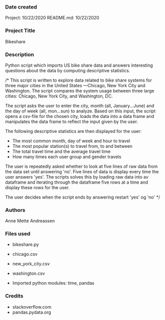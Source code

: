 ### Date created
Project: 10/22/2020
README.md: 10/22/2020

### Project Title
Bikeshare

### Description
Python script which imports US bike share data and answers interesting questions about the data 
by computing descriptive statistics. 

/*
This script is written to explore data related to bike share systems for three major cities in the United States
—Chicago, New York City and Washington. 
The script compares the system usage between three large cities: Chicago, New York City, and Washington, DC.

The script asks the user to enter the city, month (all, January...June) and the day of week (all, mon...sun) to analyze.
Based on this input, the script opens a csv-file for the chosen city, loads the data into a data frame and
manipulates the data frame to reflect the input given by the user.

The following descriptive statistics are then displayed for the user:
- The most common month, day of week and hour to travel 
- The most popular station(s) to travel from, to and between
- The total travel time and the average travel time
- How many times each user group and gender travels 

The user is repeatedly asked whether to look at five lines of raw data from the data set until answering 'no'.
Five lines of data is display every time the user answers 'yes'. The scripts solves this by loading raw data into av dataframe
and iterating through the dataframe five rows at a time and display these rows for the user.

The user decides when the script ends by answering restart 'yes' og 'no'
*/

### Authors
Anne Mette Andreassen

### Files used
* bikeshare.py
* chicago.csv
* new_york_city.csv
* washington.csv


* Imported python modules: time, pandas

### Credits

* stackoverflow.com
* pandas.pydata.org

